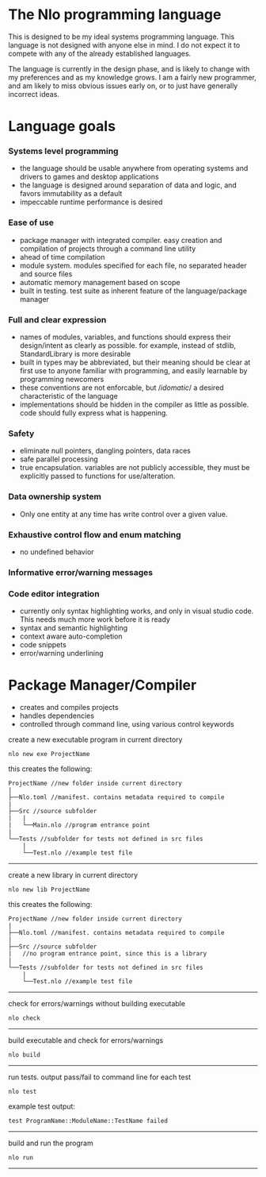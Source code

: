 <!--  -->
# The Nlo programming language
This is designed to be my ideal systems programming language. This language is not designed with anyone else in mind. I do not expect it to compete with any of the already established languages.

The language is currently in the design phase, and is likely to change with my preferences and as my knowledge grows. I am a fairly new programmer, and am likely to miss obvious issues early on, or to just have generally incorrect ideas.



# Language goals
### Systems level programming
* the language should be usable anywhere from operating systems and drivers to games and desktop applications
* the language is designed around separation of data and logic, and favors immutability as a default
* impeccable runtime performance is desired
### Ease of use
* package manager with integrated compiler. easy creation and compilation of projects through a command line utility
* ahead of time compilation
* module system. modules specified for each file, no separated header and source files
* automatic memory management based on scope
* built in testing. test suite as inherent feature of the language/package manager
### Full and clear expression
* names of modules, variables, and functions should express their design/intent as clearly as possible. for example, instead of stdlib, StandardLibrary is more desirable
* built in types may be abbreviated, but their meaning should be clear at first use to anyone familiar with programming, and easily learnable by programming newcomers
* these conventions are not enforcable, but /*idomatic*/ a desired characteristic of the language
* implementations should be hidden in the compiler as little as possible. code should fully express what is happening.
### Safety
* eliminate null pointers, dangling pointers, data races
* safe parallel processing
* true encapsulation. variables are not publicly accessible, they must be explicitly passed to functions for use/alteration.
### Data ownership system
* Only one entity at any time has write control over a given value.
### Exhaustive control flow and enum matching
* no undefined behavior
### Informative error/warning messages
### Code editor integration
* currently only syntax highlighting works, and only in visual studio code. This needs much more work before it is ready
* syntax and semantic highlighting
* context aware auto-completion
* code snippets
* error/warning underlining

# Package Manager/Compiler
* creates and compiles projects
* handles dependencies
* controlled through command line, using various control keywords

create a new executable program in current directory
```
nlo new exe ProjectName
```
this creates the following:
```
ProjectName //new folder inside current directory
|
├──Nlo.toml //manifest. contains metadata required to compile
|
├──Src //source subfolder
|   |
|   └──Main.nlo //program entrance point
|
└──Tests //subfolder for tests not defined in src files
    |
    └──Test.nlo //example test file
```
---
create a new library in current directory
```
nlo new lib ProjectName
```
this creates the following:
```
ProjectName //new folder inside current directory
|
├──Nlo.toml //manifest. contains metadata required to compile
|
├──Src //source subfolder
|   //no program entrance point, since this is a library
|
└──Tests //subfolder for tests not defined in src files
    |
    └──Test.nlo //example test file
```
---
check for errors/warnings without building executable
```
nlo check
```
---
build executable and check for errors/warnings
```
nlo build
```
---
run tests. output pass/fail to command line for each test
```
nlo test
```
example test output:
```
test ProgramName::ModuleName::TestName failed
```
---
build and run the program
```
nlo run
```
---